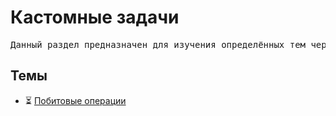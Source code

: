 # Кастомные задачи

<pre>
Данный раздел предназначен для изучения определённых тем через решение задач.
</pre>

## Темы

- ⏳ [Побитовые операции](./BitwiseOperation/README.md)